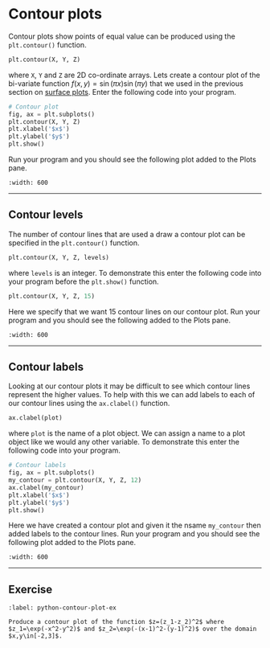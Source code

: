 # Contour plots

Contour plots show points of equal value can be produced using the `plt.contour()` function.

```python
plt.contour(X, Y, Z)
```

where `X`, `Y` and `Z` are 2D co-ordinate arrays. Lets create a contour plot of the bi-variate function $f(x, y) = \sin(\pi x)\sin(\pi y)$ that we used in the previous section on [surface plots](surface-plots-section). Enter the following code into your program.

```python
# Contour plot
fig, ax = plt.subplots()
plt.contour(X, Y, Z)
plt.xlabel('$x$')
plt.ylabel('$y$')
plt.show()
```

Run your program and you should see the following plot added to the Plots pane.

```{figure} ../_images/6_Contour_plot_1.png
:width: 600
```

---

## Contour levels

The number of contour lines that are used a draw a contour plot can be specified in the `plt.contour()` function.

```python
plt.contour(X, Y, Z, levels)
```

where `levels` is an integer. To demonstrate this enter the following code into your program before the `plt.show()` function.

```python
plt.contour(X, Y, Z, 15)
```

Here we specify that we want 15 contour lines on our contour plot. Run your program and you should see the following added to the Plots pane.

```{figure} ../_images/6_Contour_plot_2.png
:width: 600
```

---

## Contour labels

Looking at our contour plots it may be difficult to see which contour lines represent the higher values. To help with this we can add labels to each of our contour lines using the `ax.clabel()` function.

```python
ax.clabel(plot)
```

where `plot` is the name of a plot object. We can assign a name to a plot object like we would any other variable. To demonstrate this enter the following code into your program.

```python
# Contour labels
fig, ax = plt.subplots()
my_contour = plt.contour(X, Y, Z, 12)
ax.clabel(my_contour)
plt.xlabel('$x$')
plt.ylabel('$y$')
plt.show()
```

Here we have created a contour plot and given it the nsame `my_contour` then added labels to the contour lines. Run your program and you should see the following plot added to the Plots pane.

```{figure} ../_images/6_Contour_plot_3.png
:width: 600
```

---

## Exercise

```{exercise}
:label: python-contour-plot-ex

Produce a contour plot of the function $z=(z_1-z_2)^2$ where $z_1=\exp(-x^2-y^2)$ and $z_2=\exp(-(x-1)^2-(y-1)^2)$ over the domain $x,y\in[-2,3]$. 
```

